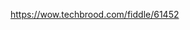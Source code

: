 <!--
 * @Author: your name
 * @Date: 2021-03-24 20:34:20
 * @LastEditTime: 2021-03-24 20:34:28
 * @LastEditors: Please set LastEditors
 * @Description: In User Settings Edit
 * @FilePath: /three.js-lessions/教程/docs/THREE.JS使用buffergeometry给不同的顶点设置不同的颜色.md
-->
https://wow.techbrood.com/fiddle/61452